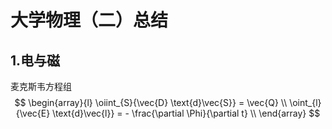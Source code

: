 # 大学物理（二）总结

## 1.电与磁

麦克斯韦方程组
$$
\begin{array}{l}
\oiint_{S}{\vec{D} \text{d}\vec{S}} = \vec{Q} \\
\oint_{l}{\vec{E} \text{d}\vec{l}} = - \frac{\partial \Phi}{\partial t} \\
\end{array}
$$
